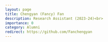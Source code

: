 ```yaml
---
layout: page
title: Chengyan (Fancy) Fan
description: Research Assistant (2023-24)<br> 
importance: 0
category: Alumni
redirect: https://github.com/Fanchengyan
---
```

